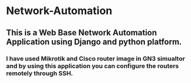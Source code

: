 # Network-Automation
## This is a Web Base Network Automation Application using Django and python platform.
### I have used Mikrotik and Cisco router image in GN3 simualtor and by using this application you can configure the routers remotely through SSH.
